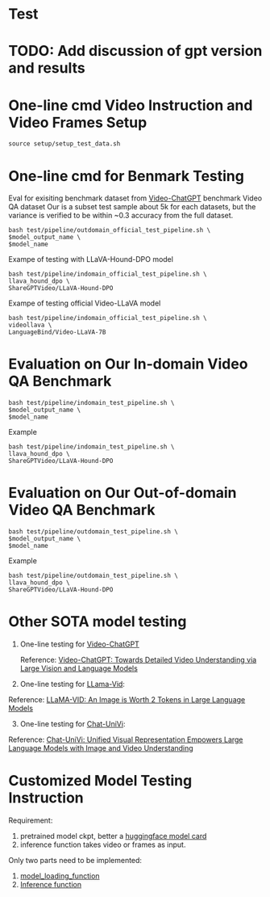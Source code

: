 # Test

# TODO: Add discussion of gpt version and results

# One-line cmd Video Instruction and Video Frames Setup
```
source setup/setup_test_data.sh
```

# One-line cmd for Benmark Testing 
Eval for exisiting benchmark dataset from [Video-ChatGPT](https://github.com/mbzuai-oryx/Video-ChatGPT?tab=readme-ov-file#quantitative-evaluation-bar_chart) benchmark Video QA dataset
Our is a subset test sample about 5k for each datasets, but the variance is verified to be within ~0.3 accuracy from the full dataset.
```
bash test/pipeline/outdomain_official_test_pipeline.sh \
$model_output_name \
$model_name
```

Exampe of testing with LLaVA-Hound-DPO model
```
bash test/pipeline/indomain_official_test_pipeline.sh \
llava_hound_dpo \
ShareGPTVideo/LLaVA-Hound-DPO
```

Exampe of testing official Video-LLaVA model
```
bash test/pipeline/indomain_official_test_pipeline.sh \
videollava \
LanguageBind/Video-LLaVA-7B
```

# Evaluation on Our In-domain Video QA Benchmark
```
bash test/pipeline/indomain_test_pipeline.sh \
$model_output_name \
$model_name
```
Example
```
bash test/pipeline/indomain_test_pipeline.sh \
llava_hound_dpo \
ShareGPTVideo/LLaVA-Hound-DPO
```

# Evaluation on Our Out-of-domain Video QA Benchmark
```
bash test/pipeline/outdomain_test_pipeline.sh \
$model_output_name \
$model_name
```

Example
```
bash test/pipeline/outdomain_test_pipeline.sh \
llava_hound_dpo \
ShareGPTVideo/LLaVA-Hound-DPO
```

# Other SOTA model testing
1. One-line testing for [Video-ChatGPT](https://github.com/RifleZhang/LLaVA-Hound-DPO/blob/main/video_chatgpt/README.md)

   Reference: [Video-ChatGPT: Towards Detailed Video Understanding via Large Vision and Language Models](https://arxiv.org/abs/2306.05424)
2. One-line testing for [LLama-Vid](https://github.com/RifleZhang/LLaVA-Hound-DPO/blob/main/llama_vid/README.md):

  Reference: [LLaMA-VID: An Image is Worth 2 Tokens in Large Language Models](https://arxiv.org/abs/2311.17043)
  
3. One-line testing for [Chat-UniVi](https://github.com/RifleZhang/LLaVA-Hound-DPO/tree/main/chatuniv): 

  Reference: [Chat-UniVi: Unified Visual Representation Empowers Large Language Models with Image and Video Understanding](https://arxiv.org/abs/2311.08046)


# Customized Model Testing Instruction
Requirement: 
1. pretrained model ckpt, better a [huggingface model card](https://huggingface.co/docs/hub/en/model-cards)
2. inference function takes video or frames as input.

Only two parts need to be implemented:
1. [model_loading_function](https://github.com/RifleZhang/LLaVA-Hound-DPO/blob/main/chatuniv/run_test/inference/inference_test_qa.py#L62)
2. [Inference function](https://github.com/RifleZhang/LLaVA-Hound-DPO/blob/main/chatuniv/chatuniv_utils.py#L120) 




